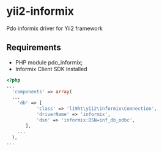 # yii2-informix
Pdo informix driver for Yii2 framework

## Requirements
* PHP module pdo_informix;
* Informix Client SDK installed

```php
<?php
...
  'components' => array(
  ...
    'db' => [
           'class' => 'li9ht\yii2\informix\Connection',
           'driverName' => 'informix',
           'dsn' => 'informix:DSN=inf_db_odbc',
       ],
    ...
  ),
...
```
